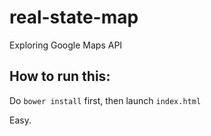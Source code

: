 # real-state-map
Exploring Google Maps API

## How to run this:
Do `bower install` first, then launch `index.html`

Easy.